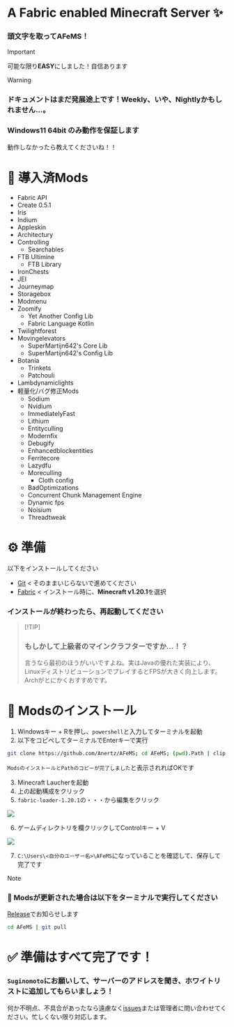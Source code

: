 <h1> A Fabric enabled Minecraft Server ✨</h1>

### 頭文字を取って<b>AFeMS</b>！

> [!IMPORTANT]
>  可能な限り<b>EASY</b>にしました！自信あります</p>

> [!WARNING]
> ### ドキュメントはまだ発展途上です！Weekly、いや、Nightlyかもしれません...。
> ### Windows11 64bit のみ動作を保証します
> 動作しなかったら教えてくださいね！！

# 📜 導入済Mods
- Fabric API
- Create 0.5.1
- Iris
- Indium
- Appleskin
- Architectury
- Controlling
  - Searchables
- FTB Ultimine
  - FTB Library
- IronChests
- JEI
- Journeymap
- Storagebox
- Modmenu
- Zoomify
  - Yet Another Config Lib
  - Fabric Language Kotlin
- Twilightforest
- Movingelevators
  - SuperMartijn642's Core Lib
  - SuperMartijn642's Config Lib
- Botania
  - Trinkets
  - Patchouli
- Lambdynamiclights
- 軽量化/バグ修正Mods
  - Sodium
  - Nvidium
  - ImmediatelyFast
  - Lithium
  - Entityculling
  - Modernfix
  - Debugify
  - Enhancedblockentities
  - Ferritecore
  - Lazydfu
  - Moreculling
    - Cloth config
  - BadOptimizations
  - Concurrent Chunk Management Engine
  - Dynamic fps
  - Noisium
  - Threadtweak

# ⚙️ 準備

以下をインストールしてください

- [Git](https://github.com/git-for-windows/git/releases/download/v2.47.1.windows.2/Git-2.47.1.2-64-bit.exe)
< そのままいじらないで進めてください
- [Fabric](https://maven.fabricmc.net/net/fabricmc/fabric-installer/1.0.1/fabric-installer-1.0.1.exe)
< インストール時に、<b>Minecraft v1.20.1</b>を選択

### インストールが終わったら、再起動してください

>  [!TIP]
> ### もしかして上級者のマインクラフターですか...！？
> 言うなら最初のほうがいいですよね。実はJavaの優れた実装により、LinuxディストリビューションでプレイするとFPSが大きく向上します。Archがとにかくおすすめです。

# 🚀 Modsのインストール

1. Windowsキー + Rを押し、`powershell`と入力してターミナルを起動
2. 以下をコピペしてターミナルでEnterキーで実行
```bash
git clone https://github.com/Anertz/AFeMS; cd AFeMS; (pwd).Path | clip; echo "ModsのインストールとPathのコピーが完了しました"
```
`ModsのインストールとPathのコピーが完了しました`と表示されればOKです

3. Minecraft Laucherを起動
4. 上の起動構成をクリック
5. `fabric-loader-1.20.1`の・・・から編集をクリック

<p float="left">
  <img src="https://github.com/Anertz/AFeMS/blob/main/imgs/20250118_05h48m06s_grim.png"/>
</p>

6. ゲームディレクトリを欄クリックしてControlキー + V

<img src="https://github.com/Anertz/AFeMS/blob/main/imgs/20250118_17h50m55s_grim.png"/>

7. `C:\Users\<自分のユーザー名>\AFeMS`になっていることを確認して、保存して完了です


> [!NOTE]
> ### 📁 Modsが更新された場合は以下をターミナルで実行してください
> [Release](https://github.com/Anertz/AFeMS/releases)でお知らせします
> ```bash
> cd AFeMS | git pull
> ```

# ✅ 準備はすべて完了です！
### `Suginomoto`にお願いして、サーバーのアドレスを聞き、ホワイトリストに追加してもらいましょう！
何か不明点、不具合があったなら遠慮なく[issues](https://github.com/Anertz/AFeMS/issues)または管理者に問い合わせてください。忙しくない限り対応します。
